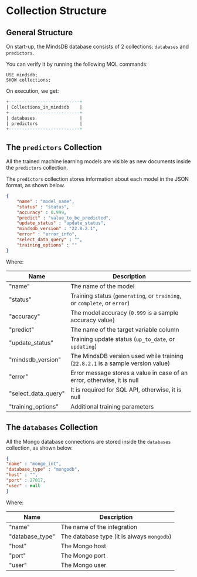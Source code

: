 # Collection Structure

## General Structure

On start-up, the MindsDB database consists of 2 collections: `databases` and `predictors`.

You can verify it by running the following MQL commands:

```mql
USE mindsdb;
SHOW collections;
```

On execution, we get:

```sql
+---------------------------+
| Collections_in_mindsdb    |
+---------------------------+
| databases                 |
| predictors                |
+---------------------------+
```

## The `predictors` Collection

All the trained machine learning models are visible as new documents inside the `predictors` collection.

The `predictors` collection stores information about each model in the JSON format, as shown below.

```json
{ 
    "name" : "model_name",
    "status" : "status",
    "accuracy" : 0.999,
    "predict" : "value_to_be_predicted",
    "update_status" : "update_status",
    "mindsdb_version" : "22.8.2.1",
    "error" : "error_info",
    "select_data_query" : "",
    "training_options" : ""
}
```

Where:

| Name                       | Description                                                                           |
| -------------------------- | ------------------------------------------------------------------------------------- |
| "name"                     | The name of the model                                                                 |
| "status"                   | Training status (`generating`, or `training`, or `complete`, or `error`)              |
| "accuracy"                 | The model accuracy (`0.999` is a sample accuracy value)                               |
| "predict"                  | The name of the target variable column                                                |
| "update_status"            | Training update status (`up_to_date`, or `updating`)                                  |
| "mindsdb_version"          | The MindsDB version used while training (`22.8.2.1` is a sample version value)        |
| "error"                    | Error message stores a value in case of an error, otherwise, it is null               |
| "select_data_query"        | It is required for SQL API, otherwise, it is null                                     |
| "training_options"         | Additional training parameters                                                        |

## The `databases` Collection

All the Mongo database connections are stored inside the `databases` collection, as shown below.

```json
{ 
"name" : "mongo_int",
"database_type" : "mongodb",
"host" : "",
"port" : 27017,
"user" : null
}
```

Where:

| Name                | Description                                 |
| ------------------- | ------------------------------------------- |
| "name"              | The name of the integration                 |
| "database_type"     | The database type (it is always `mongodb`)  |
| "host"              | The Mongo host                              |
| "port"              | The Mongo port                              |
| "user"              | The Mongo user                              |
